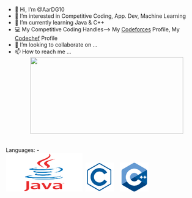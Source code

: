 - 👋 Hi, I’m @AarDG10
- 👀 I’m interested in Competitive Coding, App. Dev, Machine Learning
- 🌱 I’m currently learning Java & C++
- 💻 My Competitive Coding Handles--> My [Codeforces](https://codeforces.com/profile/aarol.dsouza) Profile, My [Codechef](https://www.codechef.com/users/getes07) Profile
- 💞️ I’m looking to collaborate on ...
- 📫 How to reach me ...
  <div id="header" align="center">
  <img src="https://media.giphy.com/media/f6zMddBDwrXCdyOeHx/giphy.gif" width="400" height="200"/>
</div>
<div id="badges" align="center">
  <img src="https://komarev.com/ghpvc/?username=AarDG10&style=flat-square&color=green" alt=""/>
</div>
Languages: -
<div>
  <img src="https://github.com/devicons/devicon/blob/master/icons/java/java-original-wordmark.svg" title="Java" alt="Java" width="200" height="100"/>&nbsp;
  <img src="https://raw.githubusercontent.com/devicons/devicon/1119b9f84c0290e0f0b38982099a2bd027a48bf1/icons/c/c-line.svg" title="C" width="75" height"30"/>&nbsp;
  &nbsp;
  <img src="https://raw.githubusercontent.com/devicons/devicon/1119b9f84c0290e0f0b38982099a2bd027a48bf1/icons/cplusplus/cplusplus-original.svg" title="C++" width="75" height"30"/>&nbsp;
</div>
<!---
AarDG10/AarDG10 is a ✨ special ✨ repository because its `README.md` (this file) appears on your GitHub profile.
You can click the Preview link to take a look at your changes.
--->
